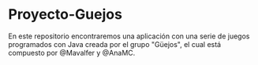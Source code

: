 # Proyecto-Guejos

En este repositorio encontraremos una aplicación con una serie de juegos programados con Java creada por el grupo "Güejos", el cual está compuesto por @Mavalfer y @AnaMC.

